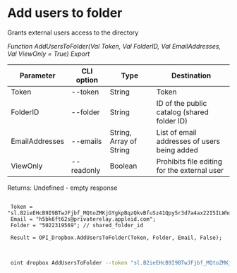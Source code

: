 ﻿---
sidebar_position: 4
---

# Add users to folder
 Grants external users access to the directory


*Function AddUsersToFolder(Val Token, Val FolderID, Val EmailAddresses, Val ViewOnly = True) Export*

 | Parameter | CLI option | Type | Destination |
 |-|-|-|-|
 | Token | --token | String | Token |
 | FolderID | --folder | String | ID of the public catalog (shared folder ID) |
 | EmailAddresses | --emails | String, Array of String | List of email addresses of users being added |
 | ViewOnly | --readonly | Boolean | Prohibits file editing for the external user |

 
 Returns: Undefined - empty response

```bsl title="Code example"
	
 Token = "sl.B2ieEHcB9I9BTwJFjbf_MQtoZMKjGYgkpBqzQkvBfuSz41Qpy5r3d7a4ax22I5ILWhd9KLbN5L...";
 Email = "h5bk6ft62s@privaterelay.appleid.com";
 Folder = "5022319569"; // shared_folder_id
 
 Result = OPI_Dropbox.AddUsersToFolder(Token, Folder, Email, False);
	
```

```sh title="CLI command example"
 
 oint dropbox AddUsersToFolder --token "sl.B2ieEHcB9I9BTwJFjbf_MQtoZMKjGYgkpBqzQkvBfuSz41Qpy5r3d7a4ax22I5ILWhd9KLbN5L..." --folder %folder% --emails %emails% --readonly %readonly%


```


```json title="Result"



```
